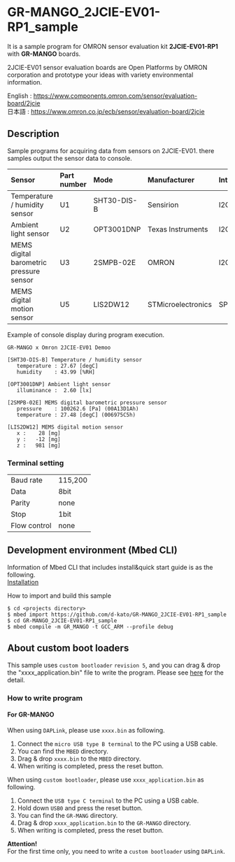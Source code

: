 # GR-MANGO_2JCIE-EV01-RP1_sample
It is a sample program for OMRON sensor evaluation kit **2JCIE-EV01-RP1** with **GR-MANGO** boards.

2JCIE-EV01 sensor evaluation boards are Open Platforms by OMRON corporation and
prototype your ideas with variety environmental information.

English : https://www.components.omron.com/sensor/evaluation-board/2jcie  
日本語 : https://www.omron.co.jp/ecb/sensor/evaluation-board/2jcie  


## Description
Sample programs for acquiring data from sensors on 2JCIE-EV01. there samples output the sensor data to console.  

|Sensor                                  |Part number|Mode         |Manufacturer      |Interface|
|:---------------------------------------|:----------|:------------|:-----------------|:--------|
|Temperature / humidity sensor           |U1         |SHT30-DIS-B  |Sensirion         |I2C      |
|Ambient light sensor                    |U2         |OPT3001DNP   |Texas Instruments |I2C      |
|MEMS digital barometric pressure sensor |U3         |2SMPB-02E    |OMRON             |I2C      |
|MEMS digital motion sensor              |U5         |LIS2DW12     |STMicroelectronics|SPI      |


Example of console display during program execution.  
```
GR-MANGO x Omron 2JCIE-EV01 Demoo

[SHT30-DIS-B] Temperature / humidity sensor
   temperature : 27.67 [degC]
   humidity    : 43.99 [%RH]

[OPT3001DNP] Ambient light sensor
   illuminance :  2.60 [lx]

[2SMPB-02E] MEMS digital barometric pressure sensor
   pressure    : 100262.6 [Pa] (00A13D1Ah)
   temperature : 27.48 [degC] (006975C5h)

[LIS2DW12] MEMS digital motion sensor
   x :    28 [mg]
   y :   -12 [mg]
   z :   981 [mg]
```

### Terminal setting
|             |         |
|:------------|:--------|
| Baud rate   | 115,200 |
| Data        | 8bit    |
| Parity      | none    |
| Stop        | 1bit    |
| Flow control| none    |


## Development environment (Mbed CLI)
Information of Mbed CLI that includes install&quick start guide is as the following.  
[Installation](https://github.com/ARMmbed/mbed-cli/blob/1.8.3/README.md#installation)  

How to import and build this sample  
```
$ cd <projects directory>
$ mbed import https://github.com/d-kato/GR-MANGO_2JCIE-EV01-RP1_sample
$ cd GR-MANGO_2JCIE-EV01-RP1_sample
$ mbed compile -m GR_MANGO -t GCC_ARM --profile debug
```

## About custom boot loaders
This sample uses ``custom bootloader`` ``revision 5``, and you can drag & drop the "xxxx_application.bin" file to write the program. Please see [here](https://github.com/d-kato/bootloader_d_n_d) for the detail.  
### How to write program
#### For GR-MANGO
When using ``DAPLink``, please use ``xxxx.bin`` as following.  
1. Connect the ``micro USB type B terminal`` to the PC using a USB cable.
2. You can find the ``MBED`` directory.
3. Drag & drop ``xxxx.bin`` to the ``MBED`` directory.  
4. When writing is completed, press the reset button.  

When using ``custom bootloader``, please use ``xxxx_application.bin`` as following.  
1. Connect the ``USB type C terminal`` to the PC using a USB cable.  
2. Hold down ``USB0`` and press the reset button.  
3. You can find the ``GR-MANG`` directory.  
4. Drag & drop ``xxxx_application.bin`` to the ``GR-MANGO`` directory.  
5. When writing is completed, press the reset button.  

**Attention!**  
For the first time only, you need to write a ``custom bootloader`` using ``DAPLink``.  
